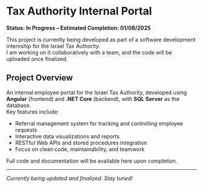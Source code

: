 # Tax Authority Internal Portal

**Status: In Progress – Estimated Completion: 01/08/2025**

This project is currently being developed as part of a software development internship for the Israel Tax Authority.  
I am working on it collaboratively with a team, and the code will be uploaded once finalized.

## Project Overview

An internal employee portal for the Israel Tax Authority, developed using **Angular** (frontend) and **.NET Core** (backend), with **SQL Server** as the database.  
Key features include:

- Referral management system for tracking and controlling employee requests  
- Interactive data visualizations and reports  
- RESTful Web APIs and stored procedures integration  
- Focus on clean code, maintainability, and teamwork

Full code and documentation will be available here upon completion.

---

*Currently being updated and finalized. Stay tuned!*
